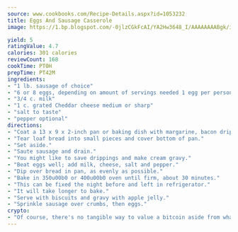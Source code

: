 ```yaml
---
source: www.cookbooks.com/Recipe-Details.aspx?id=1053232
title: Eggs And Sausage Casserole
image: https://1.bp.blogspot.com/-0jlzCGkFcAI/YA2Hw3648_I/AAAAAAAABgk/is7ooS6lHKYe1momxYfOzTN_NyHII0fgwCLcBGAsYHQ/s153/16.png

yield: 5
ratingValue: 4.7
calories: 301 calories
reviewCount: 168
cookTime: PT0H
prepTime: PT42M
ingredients:
- "1 lb. sausage of choice"
- "6 or 8 eggs, depending on amount of servings needed 1 egg per person works out well"
- "3/4 c. milk"
- "1 c. grated Cheddar cheese medium or sharp"
- "salt to taste"
- "pepper optional"
directions:
- "Coat a 13 x 9 x 2-inch pan or baking dish with margarine, bacon drippings, etc."
- "Tear loaf bread into small pieces and cover bottom of pan."
- "Set aside."
- "Saute sausage and drain."
- "You might like to save drippings and make cream gravy."
- "Beat eggs well; add milk, cheese, salt and pepper."
- "Dip over bread in pan, as evenly as possible."
- "Bake in 350u00b0 or 400u00b0 oven until firm, about 30 minutes."
- "This can be fixed the night before and left in refrigerator."
- "It will take longer to bake."
- "Serve with biscuits and gravy with apple jelly."
- "Sprinkle sausage over crumbs, then eggs."
crypto:
- "Of course, there's no tangible way to value a bitcoin aside from what someone else believes it is worth."
---
```

